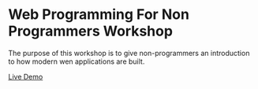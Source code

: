 Web Programming For Non Programmers Workshop
============================================

The purpose of this workshop is to give non-programmers an introduction to how modern wen applications are built.

[Live Demo](http://joeyfreund.github.io/WebProgramming4NonProgrammersWorkshop1/)

